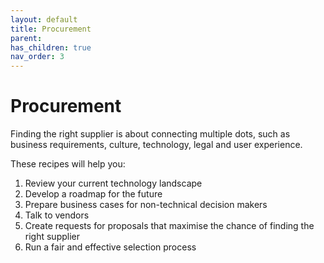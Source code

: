 ```yaml
---
layout: default
title: Procurement
parent: 
has_children: true
nav_order: 3
---
```

# Procurement

Finding the right supplier is about connecting multiple dots, such as business requirements, culture, technology, legal and user experience.

These recipes will help you:

1. Review your current technology landscape
2. Develop a roadmap for the future
3. Prepare business cases for non-technical decision makers
4. Talk to vendors
5. Create requests for proposals that maximise the chance of finding the right supplier
6. Run a fair and effective selection process
